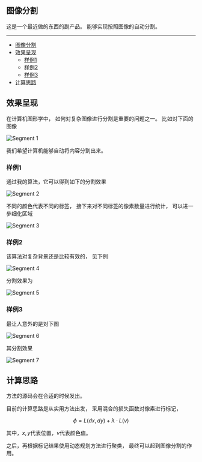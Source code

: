 ## 图像分割

这是一个最近做的东西的副产品。
能够实现按照图像的自动分割。

---

- [图像分割](#图像分割)
- [效果呈现](#效果呈现)
  - [样例1](#样例1)
  - [样例2](#样例2)
  - [样例3](#样例3)
- [计算思路](#计算思路)

## 效果呈现

在计算机图形学中，
如何对复杂图像进行分割是重要的问题之一。
比如对下面的图像

![Segment 1](./segment-1.jpg)

我们希望计算机能够自动将内容分割出来。

### 样例1

通过我的算法，它可以得到如下的分割效果

![Segment 2](./segment-2.png)

不同的颜色代表不同的标签，
接下来对不同标签的像素数量进行统计，
可以进一步细化区域

![Segment 3](./segment-3.png)

### 样例2
该算法对复杂背景还是比较有效的，
见下例

![Segment 4](./segment-4.jpg)

分割效果为

![Segment 5](./segment-5.png)

### 样例3

最让人意外的是对下图

![Segment 6](./segment-6.jpg)

其分割效果

![Segment 7](./segment-7.png)

## 计算思路

方法的源码会在合适的时候发出。

目前的计算思路是从实用方法出发，
采用混合的损失函数对像素进行标记，

$$\phi = L(dx, dy) + \lambda \cdot L(v)$$

其中，$x, y$代表位置，$v$代表颜色值。

之后，再根据标记结果使用动态规划方法进行聚类，
最终可以起到图像分割的作用。